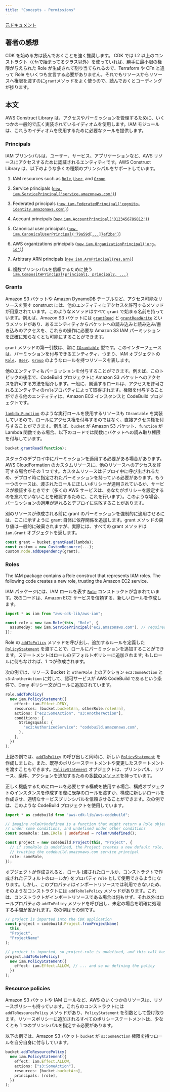 ```yaml
---
title: "Concepts - Permissions"
---
```


[元ドキュメント](https://docs.aws.amazon.com/cdk/v2/guide/permissions.html)

## 著者の感想

CDK を始める方は読んでおくことを強く推奨します。
CDK では L2 以上のコンストラクト（`Cfn`で始まってるクラス以外）を使っていれば、勝手に最小限の権限が与えられた Role が生成されて割り当てられるので、Terraform や CFn と違って Role をいくつも宣言する必要がありません。それでもリソースからリソースへ権限を渡すのに`grant`メソッドをよく使うので、読んでおくとコーディングが捗ります。

## 本文

AWS Construct Library は、アクセスやパーミッションを管理するために、いくつかの一般的で広く実装されているイディオムを使用します。IAM モジュールは、これらのイディオムを使用するために必要なツールを提供します。

### Principals

IAM プリンシパルは、ユーザー、サービス、アプリケーションなど、AWS リソースにアクセスするために認証されるエンティティです。AWS Construct Library は、以下のような多くの種類のプリンシパルをサポートしています。

1. IAM resources such as [`Role`](https://docs.aws.amazon.com/cdk/api/v2/docs/aws-cdk-lib.aws_iam.Role.html), [`User`](https://docs.aws.amazon.com/cdk/api/v2/docs/aws-cdk-lib.aws_iam.User.html), and [`Group`](https://docs.aws.amazon.com/cdk/api/v2/docs/aws-cdk-lib.aws_iam.Group.html)

1. Service principals ([`new iam.ServicePrincipal('service.amazonaws.com')`](https://docs.aws.amazon.com/cdk/api/v2/docs/aws-cdk-lib.aws_iam.ServicePrincipal.html))

1. Federated principals ([`new iam.FederatedPrincipal('cognito-identity.amazonaws.com')`](https://docs.aws.amazon.com/cdk/api/v2/docs/aws-cdk-lib.aws_iam.FederatedPrincipal.html))

1. Account principals ([`new iam.AccountPrincipal('0123456789012')`](https://docs.aws.amazon.com/cdk/api/v2/docs/aws-cdk-lib.aws_iam.AccountPrincipal.html))

1. Canonical user principals ([`new iam.CanonicalUserPrincipal('79a59d[...]7ef2be')`](https://docs.aws.amazon.com/cdk/api/v2/docs/aws-cdk-lib.aws_iam.CanonicalUserPrincipal.html))

1. AWS organizations principals ([`new iam.OrganizationPrincipal('org-id')`](https://docs.aws.amazon.com/cdk/api/v2/docs/aws-cdk-lib.aws_iam.OrganizationPrincipal.html))

1. Arbitrary ARN principals ([`new iam.ArnPrincipal(res.arn)`](https://docs.aws.amazon.com/cdk/api/v2/docs/aws-cdk-lib.aws_iam.ArnPrincipal.html))

1. 複数プリンシパルを信頼するために使う [`iam.CompositePrincipal(principal1, principal2, ...)`](https://docs.aws.amazon.com/cdk/api/v2/docs/aws-cdk-lib.aws_iam.CompositePrincipal.html)

### Grants

Amazon S3 バケットや Amazon DynamoDB テーブルなど、アクセス可能なリソースを表す construct には、他のエンティティにアクセスを許可するメソッドが用意されています。このようなメソッドはすべて `grant` で始まる名前を持っています。例えば、Amazon S3 バケットには [`grantRead`](https://docs.aws.amazon.com/cdk/api/v2/docs/aws-cdk-lib.aws_s3.Bucket.html#grantwbrreadidentity-objectskeypattern) と [`grantReadWrite`](https://docs.aws.amazon.com/cdk/api/v2/docs/aws-cdk-lib.aws_s3.Bucket.html#grantwbrreadwbrwriteidentity-objectskeypattern) というメソッドがあり、あるエンティティからバケットへの読み込みと読み込み/書き込みのアクセスを、これらの操作に必要な Amazon S3 IAM パーミッションを正確に知らなくとも可能にすることができます。

`grant` メソッドの第一引数は、常に [`IGrantable`](https://docs.aws.amazon.com/cdk/api/v2/docs/aws-cdk-lib.aws_iam.IGrantable.html) 型です。このインターフェースは、パーミッションを付与できるエンティティ、つまり、IAM オブジェクトの [`Role`](https://docs.aws.amazon.com/cdk/api/v2/docs/aws-cdk-lib.aws_iam.Role.html)、[`User`](https://docs.aws.amazon.com/cdk/api/v2/docs/aws-cdk-lib.aws_iam.User.html)、[`Group`](https://docs.aws.amazon.com/cdk/api/v2/docs/aws-cdk-lib.aws_iam.User.html) のようなロールを持つリソースを表します。

他のエンティティもパーミッションを付与することができます。例えば、このトピックの後半で、CodeBuild プロジェクトに Amazon S3 バケットへのアクセスを許可する方法を紹介します。一般に、関連するロールは、アクセスを許可されるエンティティの`role`プロパティによって取得されます。権限を付与することができる他のエンティティは、Amazon EC2 インスタンスと CodeBuild プロジェクトです。

[`lambda.Function`](https://docs.aws.amazon.com/cdk/api/v2/docs/aws-cdk-lib.aws_lambda.Function.html) のような実行ロールを使用するリソースも `IGrantable` を実装しているので、ロールにアクセス権を付与するのではなく、直接アクセス権を付与することができます。例えば、`bucket` が Amazon S3 バケット、`function` が Lambda 関数である場合、以下のコードでは関数にバケットへの読み取り権限を付与しています。

```ts
bucket.grantRead(function);
```

スタックのデプロイ中にパーミッションを適用する必要がある場合があります。AWS CloudFormation のカスタムリソースに、他のリソースへのアクセスを許可する場合がその 1 つです。カスタムリソースはデプロイ中に呼び出されるため、デプロイ時に指定されたパーミッションを持っている必要があります。もう一つのケースは、渡されたロールに正しいポリシーが適用されているか、サービスが検証するときです（多くの AWS サービスは、あなたがポリシーを設定するのを忘れていないことを確認するために、これを行います）。このような場合、パーミッションの適用が遅れるとデプロイに失敗することがあります。

別のリソースが作成される前に grant のパーミッションを強制的に適用させるには、ここに示すように grant 自体に依存関係を追加します。grant メソッドの戻り値は一般的に破棄されますが、実際には、すべての grant メソッドは `iam.Grant` オブジェクトを返します。

```ts
const grant = bucket.grantRead(lambda);
const custom = new CustomResource(...);
custom.node.addDependency(grant);
```

### Roles

The IAM package contains a Role construct that represents IAM roles. The following code creates a new role, trusting the Amazon EC2 service.

IAM パッケージには、IAM ロールを表す [`Role`](https://docs.aws.amazon.com/cdk/api/v2/docs/aws-cdk-lib.aws_iam.Role.html) コンストラクトが含まれています。次のコードは、Amazon EC2 サービスを信頼する、新しいロールを作成します。

```ts
import * as iam from "aws-cdk-lib/aws-iam";

const role = new iam.Role(this, "Role", {
  assumedBy: new iam.ServicePrincipal("ec2.amazonaws.com"), // required
});
```

Role の [`addToPolicy`](https://docs.aws.amazon.com/cdk/api/v2/docs/aws-cdk-lib.aws_iam.Role.html#addwbrtowbrpolicystatement) メソッドを呼び出し、追加するルールを定義した [`PolicyStatement`](https://docs.aws.amazon.com/cdk/api/v2/docs/aws-cdk-lib.aws_iam.PolicyStatement.html) を渡すことで、ロールにパーミッションを追加することができます。ステートメントはロールのデフォルトポリシーに追加されます; もしロールに何もなければ、1 つが作成されます。

次の例では、リソース Bucket と `otherRole` 上のアクション `ec2:SomeAction` と `s3:AnotherAction` に対して、認可サービスが AWS CodeBuild であるという条件で、Deny ポリシー文がロールに追加されています。

```ts
role.addToPolicy(
  new iam.PolicyStatement({
    effect: iam.Effect.DENY,
    resources: [bucket.bucketArn, otherRole.roleArn],
    actions: ["ec2:SomeAction", "s3:AnotherAction"],
    conditions: {
      StringEquals: {
        "ec2:AuthorizedService": "codebuild.amazonaws.com",
      },
    },
  })
);
```

上記の例では、[`addToPolicy`](https://docs.aws.amazon.com/cdk/api/v2/docs/aws-cdk-lib.aws_iam.Role.html#addwbrtowbrpolicystatement) の呼び出しと同時に、新しい [`PolicyStatement`](https://docs.aws.amazon.com/cdk/api/v2/docs/aws-cdk-lib.aws_iam.PolicyStatement.html) を作成しました。また、既存のポリシーステートメントや変更したステートメントを渡すこともできます。[`PolicyStatement`](https://docs.aws.amazon.com/cdk/api/v2/docs/aws-cdk-lib.aws_iam.PolicyStatement.html) オブジェクトは、プリンシパル、リソース、条件、アクションを追加するための[多数のメソッド](https://docs.aws.amazon.com/cdk/api/v2/docs/aws-cdk-lib.aws_iam.PolicyStatement.html#methods)を持っています。

正しく機能するためにロールを必要とする構成を使用する場合、構成オブジェクトのインスタンスを作成する際に既存のロールを渡すか、構成に新しいロールを作成させ、適切なサービスプリンシパルを信頼させることができます。次の例では、このような CodeBuild プロジェクトを使用しています。

```ts
import * as codebuild from "aws-cdk-lib/aws-codebuild";

// imagine roleOrUndefined is a function that might return a Role object
// under some conditions, and undefined under other conditions
const someRole: iam.IRole | undefined = roleOrUndefined();

const project = new codebuild.Project(this, "Project", {
  // if someRole is undefined, the Project creates a new default role,
  // trusting the codebuild.amazonaws.com service principal
  role: someRole,
});
```

オブジェクトが作成されると、ロール (渡されたロールか、コンストラクトで作成されたデフォルトのロールか) をプロパティ `role` として使用できるようになります。しかし、このプロパティはインポートリソースでは利用できないため、そのようなコンストラクトには `addToRolePolicy` メソッドがあります。これは、コンストラクトがインポートリソースである場合は何もせず、それ以外はロールプロパティの `addToPolicy` メソッドを呼び出し、未定の場合を明確に処理する手間が省かれます。次の例はその例です。

```ts
// project is imported into the CDK application
const project = codebuild.Project.fromProjectName(
  this,
  "Project",
  "ProjectName"
);

// project is imported, so project.role is undefined, and this call has no effect
project.addToRolePolicy(
  new iam.PolicyStatement({
    effect: iam.Effect.ALLOW, // ... and so on defining the policy
  })
);
```

### Resource policies

Amazon S3 バケットや IAM ロールなど、AWS のいくつかのリソースは、リソースポリシーも持っています。これらのコンストラクトには `addToResourcePolicy` メソッドがあり、`PolicyStatement` を引数として受け取ります。リソースポリシーに追加されるすべてのポリシーステートメントは、少なくとも 1 つのプリンシパルを指定する必要があります。

以下の例では、Amazon S3 バケット `bucket` が `s3:SomeAction` 権限を持つロールを自分自身に付与しています。

```ts
bucket.addToResourcePolicy(
  new iam.PolicyStatement({
    effect: iam.Effect.ALLOW,
    actions: ["s3:SomeAction"],
    resources: [bucket.bucketArn],
    principals: [role],
  })
);
```
